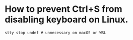 # How to prevent Ctrl+S from disabling keyboard on Linux.
```shell
stty stop undef # unnecessary on macOS or WSL
```
